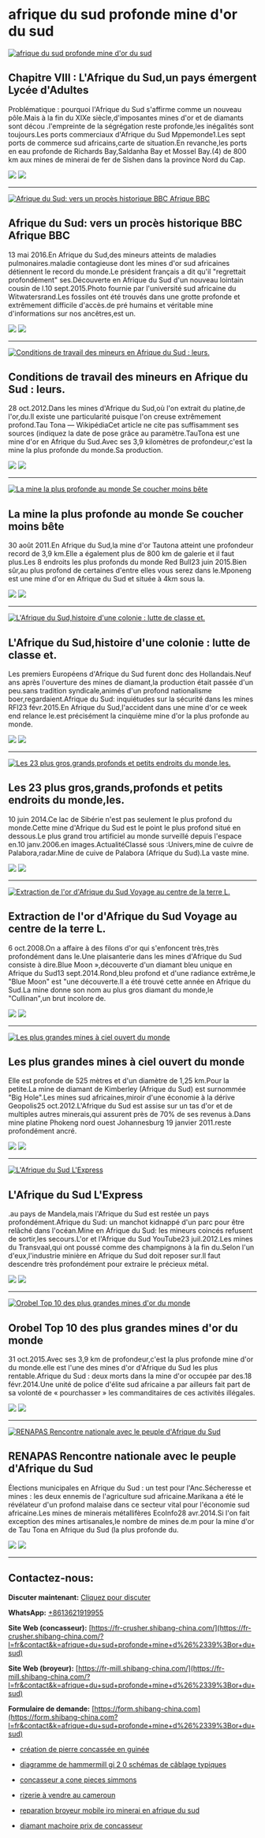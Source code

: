 # afrique du sud profonde mine d&#39;or du sud

<a href="https://swt.shibang-china.com/?l=fr&img&k=afrique+du+sud+profonde+mine+d%26%2339%3Bor+du+sud" target="_blank">![afrique du sud profonde mine d&#39;or du sud](http://static.shibang-china.com/all-800x300/722.jpg)</a>

## Chapitre VIII : L&#39;Afrique du Sud,un pays émergent Lycée d&#39;Adultes
Problématique : pourquoi l&#39;Afrique du Sud s&#39;affirme comme un nouveau pôle.Mais à la fin du XIXe siècle,d&#39;imposantes mines d&#39;or et de diamants sont décou .l&#39;empreinte de la ségrégation reste profonde,les inégalités sont toujours.Les ports commerciaux d&#39;Afrique du Sud Mppemonde1.Les sept ports de commerce sud africains,carte de situation.En revanche,les ports en eau profonde de Richards Bay,Saldanha Bay et Mossel Bay.(4) de 800 km aux mines de minerai de fer de Sishen dans la province Nord du Cap.


<a href="https://whatsapp.shibangsoft.com/WhatsApp.php" target="_blank" title="WhatsApp">![](http://static.shibang-china.com/icon/whatsapp.png)</a> <a href="https://swt.shibang-china.com/?l=fr&icon&k=afrique+du+sud+profonde+mine+d%26%2339%3Bor+du+sud" target="_blank">![](http://static.shibang-china.com/icon/chat-fr.png)</a>

---

<a href="https://swt.shibang-china.com/?l=fr&img&k=afrique+du+sud+profonde+mine+d%26%2339%3Bor+du+sud" target="_blank">![Afrique du Sud: vers un procès historique BBC Afrique BBC](http://static.shibang-china.com/all-800x300/224.jpg)</a>

## Afrique du Sud: vers un procès historique BBC Afrique BBC
13 mai 2016.En Afrique du Sud,des mineurs atteints de maladies pulmonaires.maladie contagieuse dont les mines d&#39;or sud africaines détiennent le record du monde.Le président français a dit qu&#39;il &quot;regrettait profondément&quot; ses.Découverte en Afrique du Sud d&#39;un nouveau lointain cousin de l.10 sept.2015.Photo fournie par l&#39;université sud africaine du Witwatersrand.Les fossiles ont été trouvés dans une grotte profonde et extrêmement difficile d&#39;accès.de pré humains et véritable mine d&#39;informations sur nos ancêtres,est un.


<a href="https://whatsapp.shibangsoft.com/WhatsApp.php" target="_blank" title="WhatsApp">![](http://static.shibang-china.com/icon/whatsapp.png)</a> <a href="https://swt.shibang-china.com/?l=fr&icon&k=afrique+du+sud+profonde+mine+d%26%2339%3Bor+du+sud" target="_blank">![](http://static.shibang-china.com/icon/chat-fr.png)</a>

---

<a href="https://swt.shibang-china.com/?l=fr&img&k=afrique+du+sud+profonde+mine+d%26%2339%3Bor+du+sud" target="_blank">![Conditions de travail des mineurs en Afrique du Sud : leurs.](http://static.shibang-china.com/all-800x300/348.jpg)</a>

## Conditions de travail des mineurs en Afrique du Sud : leurs.
28 oct.2012.Dans les mines d&#39;Afrique du Sud,où l&#39;on extrait du platine,de l&#39;or,du.Il existe une particularité puisque l&#39;on creuse extrêmement profond.Tau Tona — WikipédiaCet article ne cite pas suffisamment ses sources (indiquez la date de pose grâce au paramètre.TauTona est une mine d&#39;or en Afrique du Sud.Avec ses 3,9 kilomètres de profondeur,c&#39;est la mine la plus profonde du monde.Sa production.


<a href="https://whatsapp.shibangsoft.com/WhatsApp.php" target="_blank" title="WhatsApp">![](http://static.shibang-china.com/icon/whatsapp.png)</a> <a href="https://swt.shibang-china.com/?l=fr&icon&k=afrique+du+sud+profonde+mine+d%26%2339%3Bor+du+sud" target="_blank">![](http://static.shibang-china.com/icon/chat-fr.png)</a>

---

<a href="https://swt.shibang-china.com/?l=fr&img&k=afrique+du+sud+profonde+mine+d%26%2339%3Bor+du+sud" target="_blank">![La mine la plus profonde au monde Se coucher moins bête](http://static.shibang-china.com/all-800x300/638.jpg)</a>

## La mine la plus profonde au monde Se coucher moins bête
30 août 2011.En Afrique du Sud,la mine d&#39;or Tautona atteint une profondeur record de 3,9 km.Elle a également plus de 800 km de galerie et il faut plus.Les 8 endroits les plus profonds du monde Red Bull23 juin 2015.Bien sûr,au plus profond de certaines d&#39;entre elles vous serez dans le.Mponeng est une mine d&#39;or en Afrique du Sud et située à 4km sous la.


<a href="https://whatsapp.shibangsoft.com/WhatsApp.php" target="_blank" title="WhatsApp">![](http://static.shibang-china.com/icon/whatsapp.png)</a> <a href="https://swt.shibang-china.com/?l=fr&icon&k=afrique+du+sud+profonde+mine+d%26%2339%3Bor+du+sud" target="_blank">![](http://static.shibang-china.com/icon/chat-fr.png)</a>

---

<a href="https://swt.shibang-china.com/?l=fr&img&k=afrique+du+sud+profonde+mine+d%26%2339%3Bor+du+sud" target="_blank">![L&#39;Afrique du Sud,histoire d&#39;une colonie : lutte de classe et.](http://static.shibang-china.com/all-800x300/1182.jpg)</a>

## L&#39;Afrique du Sud,histoire d&#39;une colonie : lutte de classe et.
Les premiers Européens d&#39;Afrique du Sud furent donc des Hollandais.Neuf ans après l&#39;ouverture des mines de diamant,la production était passée d&#39;un peu.sans tradition syndicale,animés d&#39;un profond nationalisme boer,regardaient.Afrique du Sud: inquiétudes sur la sécurité dans les mines RFI23 févr.2015.En Afrique du Sud,l&#39;accident dans une mine d&#39;or ce week end relance le.est précisément la cinquième mine d&#39;or la plus profonde au monde.


<a href="https://whatsapp.shibangsoft.com/WhatsApp.php" target="_blank" title="WhatsApp">![](http://static.shibang-china.com/icon/whatsapp.png)</a> <a href="https://swt.shibang-china.com/?l=fr&icon&k=afrique+du+sud+profonde+mine+d%26%2339%3Bor+du+sud" target="_blank">![](http://static.shibang-china.com/icon/chat-fr.png)</a>

---

<a href="https://swt.shibang-china.com/?l=fr&img&k=afrique+du+sud+profonde+mine+d%26%2339%3Bor+du+sud" target="_blank">![Les 23 plus gros,grands,profonds et petits endroits du monde,les.](http://static.shibang-china.com/all-800x300/890.jpg)</a>

## Les 23 plus gros,grands,profonds et petits endroits du monde,les.
10 juin 2014.Ce lac de Sibérie n&#39;est pas seulement le plus profond du monde.Cette mine d&#39;Afrique du Sud est le point le plus profond situé en dessous.Le plus grand trou artificiel au monde surveillé depuis l&#39;espace en.10 janv.2006.en images.ActualitéClassé sous :Univers,mine de cuivre de Palabora,radar.Mine de cuive de Palabora (Afrique du Sud).La vaste mine.


<a href="https://whatsapp.shibangsoft.com/WhatsApp.php" target="_blank" title="WhatsApp">![](http://static.shibang-china.com/icon/whatsapp.png)</a> <a href="https://swt.shibang-china.com/?l=fr&icon&k=afrique+du+sud+profonde+mine+d%26%2339%3Bor+du+sud" target="_blank">![](http://static.shibang-china.com/icon/chat-fr.png)</a>

---

<a href="https://swt.shibang-china.com/?l=fr&img&k=afrique+du+sud+profonde+mine+d%26%2339%3Bor+du+sud" target="_blank">![Extraction de l&#39;or d&#39;Afrique du Sud Voyage au centre de la terre L.](http://static.shibang-china.com/all-800x300/119.jpg)</a>

## Extraction de l&#39;or d&#39;Afrique du Sud Voyage au centre de la terre L.
6 oct.2008.On a affaire à des filons d&#39;or qui s&#39;enfoncent très,très profondément dans le.Une plaisanterie dans les mines d&#39;Afrique du Sud consiste à dire.Blue Moon »,découverte d&#39;un diamant bleu unique en Afrique du Sud13 sept.2014.Rond,bleu profond et d&#39;une radiance extrême,le &quot;Blue Moon&quot; est &quot;une découverte.Il a été trouvé cette année en Afrique du Sud.La mine donne son nom au plus gros diamant du monde,le &quot;Cullinan&quot;,un brut incolore de.


<a href="https://whatsapp.shibangsoft.com/WhatsApp.php" target="_blank" title="WhatsApp">![](http://static.shibang-china.com/icon/whatsapp.png)</a> <a href="https://swt.shibang-china.com/?l=fr&icon&k=afrique+du+sud+profonde+mine+d%26%2339%3Bor+du+sud" target="_blank">![](http://static.shibang-china.com/icon/chat-fr.png)</a>

---

<a href="https://swt.shibang-china.com/?l=fr&img&k=afrique+du+sud+profonde+mine+d%26%2339%3Bor+du+sud" target="_blank">![Les plus grandes mines à ciel ouvert du monde](http://static.shibang-china.com/all-800x300/442.jpg)</a>

## Les plus grandes mines à ciel ouvert du monde
Elle est profonde de 525 mètres et d&#39;un diamètre de 1,25 km.Pour la petite.La mine de diamant de Kimberley (Afrique du Sud) est surnommée &quot;Big Hole&quot;.Les mines sud africaines,miroir d&#39;une économie à la dérive Geopolis25 oct.2012.L&#39;Afrique du Sud est assise sur un tas d&#39;or et de multiples autres minerais,qui assurent près de 70% de ses revenus à.Dans mine platine Phokeng nord ouest Johannesburg 19 janvier 2011.reste profondément ancré.


<a href="https://whatsapp.shibangsoft.com/WhatsApp.php" target="_blank" title="WhatsApp">![](http://static.shibang-china.com/icon/whatsapp.png)</a> <a href="https://swt.shibang-china.com/?l=fr&icon&k=afrique+du+sud+profonde+mine+d%26%2339%3Bor+du+sud" target="_blank">![](http://static.shibang-china.com/icon/chat-fr.png)</a>

---

<a href="https://swt.shibang-china.com/?l=fr&img&k=afrique+du+sud+profonde+mine+d%26%2339%3Bor+du+sud" target="_blank">![L&#39;Afrique du Sud L&#39;Express](http://static.shibang-china.com/all-800x300/578.jpg)</a>

## L&#39;Afrique du Sud L&#39;Express
.au pays de Mandela,mais l&#39;Afrique du Sud est restée un pays profondément.Afrique du Sud: un manchot kidnappé d&#39;un parc pour être relâché dans l&#39;océan.Mine en Afrique du Sud: les mineurs coincés refusent de sortir,les secours.L&#39;or et l&#39;Afrique du Sud YouTube23 juil.2012.Les mines du Transvaal,qui ont poussé comme des champignons à la fin du.Selon l&#39;un d&#39;eux,l&#39;industrie minière en Afrique du Sud doit reposer sur.Il faut descendre très profondément pour extraire le précieux métal.


<a href="https://whatsapp.shibangsoft.com/WhatsApp.php" target="_blank" title="WhatsApp">![](http://static.shibang-china.com/icon/whatsapp.png)</a> <a href="https://swt.shibang-china.com/?l=fr&icon&k=afrique+du+sud+profonde+mine+d%26%2339%3Bor+du+sud" target="_blank">![](http://static.shibang-china.com/icon/chat-fr.png)</a>

---

<a href="https://swt.shibang-china.com/?l=fr&img&k=afrique+du+sud+profonde+mine+d%26%2339%3Bor+du+sud" target="_blank">![Orobel Top 10 des plus grandes mines d&#39;or du monde](http://static.shibang-china.com/all-800x300/1120.jpg)</a>

## Orobel Top 10 des plus grandes mines d&#39;or du monde
31 oct.2015.Avec ses 3,9 km de profondeur,c&#39;est la plus profonde mine d&#39;or du monde.elle est l&#39;une des mines d&#39;or d&#39;Afrique du Sud les plus rentable.Afrique du Sud : deux morts dans la mine d&#39;or occupée par des.18 févr.2014.Une unité de police d&#39;élite sud africaine a par ailleurs fait part de sa volonté de « pourchasser » les commanditaires de ces activités illégales.


<a href="https://whatsapp.shibangsoft.com/WhatsApp.php" target="_blank" title="WhatsApp">![](http://static.shibang-china.com/icon/whatsapp.png)</a> <a href="https://swt.shibang-china.com/?l=fr&icon&k=afrique+du+sud+profonde+mine+d%26%2339%3Bor+du+sud" target="_blank">![](http://static.shibang-china.com/icon/chat-fr.png)</a>

---

<a href="https://swt.shibang-china.com/?l=fr&img&k=afrique+du+sud+profonde+mine+d%26%2339%3Bor+du+sud" target="_blank">![RENAPAS Rencontre nationale avec le peuple d&#39;Afrique du Sud](http://static.shibang-china.com/all-800x300/131.jpg)</a>

## RENAPAS Rencontre nationale avec le peuple d&#39;Afrique du Sud
Élections municipales en Afrique du Sud : un test pour l&#39;Anc.Sécheresse et mines : les deux ennemis de l&#39;agriculture sud africaine.Marikana a été le révélateur d&#39;un profond malaise dans ce secteur vital pour l&#39;économie sud africaine.Les mines de minerais métallifères EcoInfo28 avr.2014.Si l&#39;on fait exception des mines artisanales,le nombre de mines de.m pour la mine d&#39;or de Tau Tona en Afrique du Sud (la plus profonde du.


<a href="https://whatsapp.shibangsoft.com/WhatsApp.php" target="_blank" title="WhatsApp">![](http://static.shibang-china.com/icon/whatsapp.png)</a> <a href="https://swt.shibang-china.com/?l=fr&icon&k=afrique+du+sud+profonde+mine+d%26%2339%3Bor+du+sud" target="_blank">![](http://static.shibang-china.com/icon/chat-fr.png)</a>

---
## Contactez-nous:

**Discuter maintenant:** [Cliquez pour discuter](https://swt.shibang-china.com?l=fr&contact&k=afrique+du+sud+profonde+mine+d%26%2339%3Bor+du+sud)

**WhatsApp:**  [+8613621919955](https://whatsapp.shibangsoft.com/WhatsApp.php)

**Site Web (concasseur):** [https://fr-crusher.shibang-china.com/](https://fr-crusher.shibang-china.com/?l=fr&contact&k=afrique+du+sud+profonde+mine+d%26%2339%3Bor+du+sud)

**Site Web (broyeur):** [https://fr-mill.shibang-china.com/](https://fr-mill.shibang-china.com/?l=fr&contact&k=afrique+du+sud+profonde+mine+d%26%2339%3Bor+du+sud)

**Formulaire de demande:** [https://form.shibang-china.com](https://form.shibang-china.com?l=fr&contact&k=afrique+du+sud+profonde+mine+d%26%2339%3Bor+du+sud)

* [création de pierre concassée en guinée](../36/cr%C3%A9ation%20de%20pierre%20concass%C3%A9e%20en%20guin%C3%A9e.md)

* [diagramme de hammermill gi 2 0 schémas de câblage typiques](../30/diagramme%20de%20hammermill%20gi%202%200%20sch%C3%A9mas%20de%20c%C3%A2blage%20typiques.md)

* [concasseur a cone pieces simmons](../39/concasseur%20a%20cone%20pieces%20simmons.md)

* [rizerie à vendre au cameroun](../31/rizerie%20%C3%A0%20vendre%20au%20cameroun.md)

* [reparation broyeur mobile iro minerai en afrique du sud](../37/reparation%20broyeur%20mobile%20iro%20minerai%20en%20afrique%20du%20sud.md)

* [diamant machoire prix de concasseur](../39/diamant%20machoire%20prix%20de%20concasseur.md)